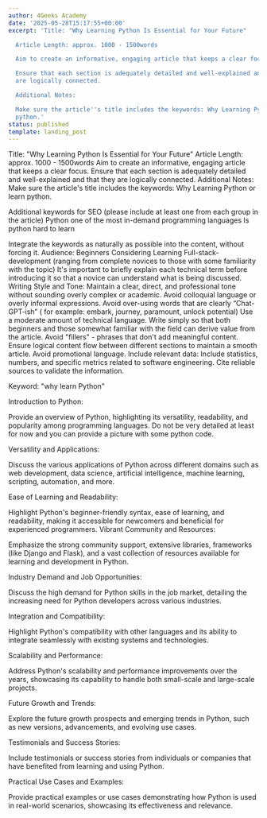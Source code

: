 ```yaml
---
author: 4Geeks Academy
date: '2025-05-28T15:17:55+00:00'
excerpt: 'Title: "Why Learning Python Is Essential for Your Future"

  Article Length: approx. 1000 - 1500words

  Aim to create an informative, engaging article that keeps a clear focus.

  Ensure that each section is adequately detailed and well-explained and that they
  are logically connected.

  Additional Notes:

  Make sure the article''s title includes the keywords: Why Learning Python or learn
  python.'
status: published
template: landing_post
---
```




Title: "Why Learning Python Is Essential for Your Future"
Article Length: approx. 1000 - 1500words
Aim to create an informative, engaging article that keeps a clear focus.
Ensure that each section is adequately detailed and well-explained and that they are logically connected.
Additional Notes:
Make sure the article's title includes the keywords: Why Learning Python or learn python.

Additional keywords for SEO (please include at least one from each group  in the article)
Python one of the most in-demand programming languages
Is python hard to learn

Integrate the keywords as naturally as possible into the content, without forcing it.
Audience: Beginners Considering Learning Full-stack-development (ranging from complete novices to those with some familiarity with the topic)
It's important to briefly explain each technical term before introducing it so that a novice can understand what is being discussed.
Writing Style and Tone:
Maintain a clear, direct, and professional tone without sounding overly complex or academic.
Avoid colloquial language or overly informal expressions.
Avoid over-using words that are clearly “Chat-GPT-ish” ( for example: embark, journey, paramount, unlock potential)
Use a moderate amount of technical language. Write simply so that both beginners and those somewhat familiar with the field can derive value from the article.
Avoid "fillers" - phrases that don't add meaningful content.
Ensure logical content flow between different sections to maintain a smooth article.
Avoid promotional language.
Include relevant data:
Include statistics, numbers, and specific metrics related to software engineering.
Cite reliable sources to validate the information.



Keyword: "why learn Python" 

Introduction to Python:

Provide an overview of Python, highlighting its versatility, readability, and popularity among programming languages. Do not be very detailed  at least for now and you can provide a picture with some python code. 


Versatility and Applications:

Discuss the various applications of Python across different domains such as web development, data science, artificial intelligence, machine learning, scripting, automation, and more.


Ease of Learning and Readability:

Highlight Python's beginner-friendly syntax, ease of learning, and readability, making it accessible for newcomers and beneficial for experienced programmers.
Vibrant Community and Resources:

Emphasize the strong community support, extensive libraries, frameworks (like Django and Flask), and a vast collection of resources available for learning and development in Python.


Industry Demand and Job Opportunities:

Discuss the high demand for Python skills in the job market, detailing the increasing need for Python developers across various industries.


Integration and Compatibility:

Highlight Python's compatibility with other languages and its ability to integrate seamlessly with existing systems and technologies.


Scalability and Performance:

Address Python's scalability and performance improvements over the years, showcasing its capability to handle both small-scale and large-scale projects.


Future Growth and Trends:

Explore the future growth prospects and emerging trends in Python, such as new versions, advancements, and evolving use cases.


Testimonials and Success Stories:

Include testimonials or success stories from individuals or companies that have benefited from learning and using Python.


Practical Use Cases and Examples:

Provide practical examples or use cases demonstrating how Python is used in real-world scenarios, showcasing its effectiveness and relevance.
